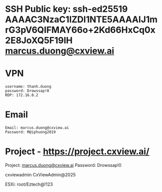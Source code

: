 # SSH Public key: ssh-ed25519 AAAAC3NzaC1lZDI1NTE5AAAAIJ1mrG3pV6QIFMAY66o+2Kd66HxCq0x2E8JoXQ5F19IH marcus.duong@cxview.ai

# VPN
    username: thanh.duong
    password: Drowssap!0
    RDP: 172.16.0.2

# Email
    Email: marcus.duong@cxview.ai
    Password: M@iphuong2019

# Project - https://project.cxview.ai/
Project: marcus.duong@cxview.ai
Password: Drowssap!0


cxviewadmin
CxViewAdmin@2025

ESXi: root/Eztech@!123